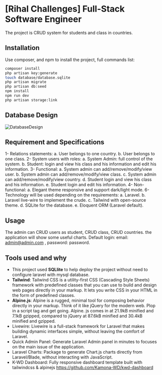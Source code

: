 # [Rihal Challenges] Full-Stack Software Engineer

The project is CRUD system for students and class in countries. 

## Installation

Use composer, and npm to install the project, full commands list:

```bash
composer install
php artisan key:generate
touch database/database.sqlite
php artisan migrate
php artisan db:seed
npm install
npm run dev
php artisan storage:link
```
## Database Design
![DatabaseDesign](https://i.imgur.com/3IafMal.png)

## Requirement and Specifications
1-	Relations statements:
a.	User belongs to one country.
b.	User belongs to one class.
2-	System users with roles:
a.	System Admin: full control of the system.
b.	Student: login and view his class and his information and edit his information.
3-	Functional:
a.	System admin can add/remove/modify/view user.
b.	System admin can add/remove/modify/view class.
c.	System admin can add/remove/modify/view country.
d.	Student login and view his class and his information.
e.	Student login and edit his information.
4-	Non-functional:
a.	Elegant theme responsive and support dark/light mode.
6-	Technology will be used depending on the requirements:
a.	Laravel.
b.	Laravel live-wire to implement the crude.
c.	Tailwind with open-source theme.
d.	SQLite for the database.
e.	Eloquent ORM (Laravel default).


## Usage

The admin can CRUD users as student, CRUD class, CRUD countries. the application will show some useful charts. Default login: email: admin@admin.com , password: password.

## Tools used and why
- This project used **SQLlite**  to help deploy the project without need to configure laravel with mysql database.
- **Tailwind**: Tailwind CSS is a utility-first CSS (Cascading Style Sheets) framework with predefined classes that you can use to build and design web pages directly in your markup. It lets you write CSS in your HTML in the form of predefined classes.
- **Alpine.js**: Alpine is a rugged, minimal tool for composing behavior directly in your markup. Think of it like jQuery for the modern web. Plop in a script tag and get going.  Alpine. js comes in at 21.9kB minified and 7.1kB gzipped, compared to jQuery at 87.6kB minified and 30.4kB minified and gzipped.
- Livewire: Livewire is a full-stack framework for Laravel that makes building dynamic interfaces simple, without leaving the comfort of Laravel.
- Quick Admin Panel: Generate Laravel Admin panel in minutes to focuses on the main issue of the application.
- Laravel Charts: Package to generate Chart.js charts directly from Laravel/Blade, without interacting with JavaScript.
- K-WD Dashboard: Fully responsive dashboard template built with tailwindcss & alpinejs https://github.com/Kamona-WD/kwd-dashboard

